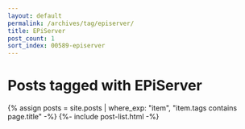 ```yaml
---
layout: default
permalink: /archives/tag/episerver/
title: EPiServer
post_count: 1
sort_index: 00589-episerver
---
```

<h1 class="page-heading">Posts tagged with EPiServer</h1>
{% assign posts = site.posts | where_exp: "item", "item.tags contains page.title" -%}
{%- include post-list.html -%}
